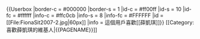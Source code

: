 {{Userbox
  |border-c = #000000
  |border-s = 1
  |id-c     = #ff00ff
  |id-s     = 10
  |id-fc    = #ffffff
  |info-c   = #ffc0cb
  |info-s   = 8
  |info-fc  = #FFFFFF
  |id       = [[File:FionaSit2007-2.jpg|60px]]
  |info     = 這個用戶喜歡[[薛凱琪]]}}
<includeonly>[[Category:喜歡薛凱琪的維基人|{{PAGENAME}}]]</includeonly>
